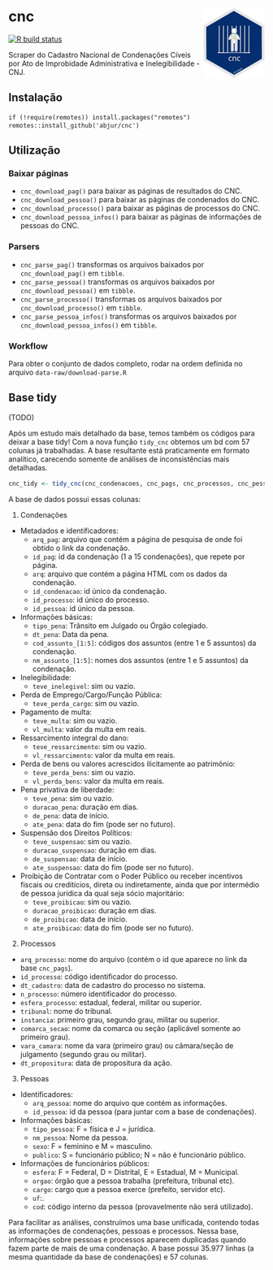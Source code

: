 
<!-- README.md is generated from README.Rmd. Please edit that file -->

# cnc <img src='man/figures/logo.png' align="right" height="138" />

<!-- badges: start -->

[![R build
status](https://github.com/abjur/cnc/workflows/R-CMD-check/badge.svg)](https://github.com/abjur/cnc/actions)
<!-- badges: end -->

Scraper do Cadastro Nacional de Condenações Cíveis por Ato de
Improbidade Administrativa e Inelegibilidade - CNJ.

## Instalação

    if (!require(remotes)) install.packages("remotes")
    remotes::install_github('abjur/cnc')

## Utilização

### Baixar páginas

-   `cnc_download_pag()` para baixar as páginas de resultados do CNC.
-   `cnc_download_pessoa()` para baixar as páginas de condenados do CNC.
-   `cnc_download_processo()` para baixar as páginas de processos do
    CNC.
-   `cnc_download_pessoa_infos()` para baixar as páginas de informações
    de pessoas do CNC.

### Parsers

-   `cnc_parse_pag()` transformas os arquivos baixados por
    `cnc_download_pag()` em `tibble`.
-   `cnc_parse_pessoa()` transformas os arquivos baixados por
    `cnc_download_pessoa()` em `tibble`.
-   `cnc_parse_processo()` transformas os arquivos baixados por
    `cnc_download_processo()` em `tibble`.
-   `cnc_parse_pessoa_infos()` transformas os arquivos baixados por
    `cnc_download_pessoa_infos()` em `tibble`.

### Workflow

Para obter o conjunto de dados completo, rodar na ordem definida no
arquivo `data-raw/download-parse.R`

## Base tidy

(TODO)

Após um estudo mais detalhado da base, temos também os códigos para
deixar a base tidy! Com a nova função `tidy_cnc` obtemos um bd com 57
colunas já trabalhadas. A base resultante está praticamente em formato
analítico, carecendo somente de análises de inconsistências mais
detalhadas.

``` r
cnc_tidy <- tidy_cnc(cnc_condenacoes, cnc_pags, cnc_processos, cnc_pessoa_infos)
```

A base de dados possui essas colunas:

1.  Condenações

-   Metadados e identificadores:
    -   `arq_pag`: arquivo que contém a página de pesquisa de onde foi
        obtido o link da condenação.
    -   `id_pag`: id da condenação (1 a 15 condenações), que repete por
        página.
    -   `arq`: arquivo que contém a página HTML com os dados da
        condenação.
    -   `id_condenacao`: id único da condenação.
    -   `id_processo`: id único do processo.
    -   `id_pessoa`: id único da pessoa.
-   Informações básicas:
    -   `tipo_pena`: Trânsito em Julgado ou Órgão colegiado.
    -   `dt_pena`: Data da pena.
    -   `cod_assunto_[1:5]`: códigos dos assuntos (entre 1 e 5 assuntos)
        da condenação.
    -   `nm_assunto_[1:5]`: nomes dos assuntos (entre 1 e 5 assuntos) da
        condenação.
-   Inelegibilidade:
    -   `teve_inelegivel`: sim ou vazio.
-   Perda de Emprego/Cargo/Função Pública:
    -   `teve_perda_cargo`: sim ou vazio.
-   Pagamento de multa:
    -   `teve_multa`: sim ou vazio.
    -   `vl_multa`: valor da multa em reais.
-   Ressarcimento integral do dano:
    -   `teve_ressarcimento`: sim ou vazio.
    -   `vl_ressarcimento`: valor da multa em reais.
-   Perda de bens ou valores acrescidos ilicitamente ao patrimônio:
    -   `teve_perda_bens`: sim ou vazio.
    -   `vl_perda_bens`: valor da multa em reais.
-   Pena privativa de liberdade:
    -   `teve_pena`: sim ou vazio.
    -   `duracao_pena`: duração em dias.
    -   `de_pena`: data de início.
    -   `ate_pena`: data do fim (pode ser no futuro).
-   Suspensão dos Direitos Políticos:
    -   `teve_suspensao`: sim ou vazio.
    -   `duracao_suspensao`: duração em dias.
    -   `de_suspensao`: data de início.
    -   `ate_suspensao`: data do fim (pode ser no futuro).
-   Proibição de Contratar com o Poder Público ou receber incentivos
    fiscais ou creditícios, direta ou indiretamente, ainda que por
    intermédio de pessoa jurídica da qual seja sócio majoritário:
    -   `teve_proibicao`: sim ou vazio.
    -   `duracao_proibicao`: duração em dias.
    -   `de_proibicao`: data de início.
    -   `ate_proibicao`: data do fim (pode ser no futuro).

2.  Processos

-   `arq_processo`: nome do arquivo (contém o id que aparece no link da
    base `cnc_pags`).
-   `id_processo`: código identificador do processo.
-   `dt_cadastro`: data de cadastro do processo no sistema.
-   `n_processo`: número identificador do processo.
-   `esfera_processo`: estadual, federal, militar ou superior.
-   `tribunal`: nome do tribunal.
-   `instancia`: primeiro grau, segundo grau, militar ou superior.
-   `comarca_secao`: nome da comarca ou seção (aplicável somente ao
    primeiro grau).
-   `vara_camara`: nome da vara (primeiro grau) ou câmara/seção de
    julgamento (segundo grau ou militar).
-   `dt_propositura`: data de propositura da ação.

3.  Pessoas

-   Identificadores:
    -   `arq_pessoa`: nome do arquivo que contém as informações.
    -   `id_pessoa`: id da pessoa (para juntar com a base de
        condenações).
-   Informações básicas:
    -   `tipo_pessoa`: F = física e J = jurídica.
    -   `nm_pessoa`: Nome da pessoa.
    -   `sexo`: F = feminino e M = masculino.
    -   `publico`: S = funcionário público; N = não é funcionário
        público.
-   Informações de funcionários públicos:
    -   `esfera`: F = Federal, D = Distrital, E = Estadual, M =
        Municipal.
    -   `orgao`: órgão que a pessoa trabalha (prefeitura, tribunal etc).
    -   `cargo`: cargo que a pessoa exerce (prefeito, servidor etc).
    -   `uf`:.
    -   `cod`: código interno da pessoa (provavelmente não será
        utilizado).

Para facilitar as análises, construímos uma base unificada, contendo
todas as informações de condenações, pessoas e processos. Nessa base,
informações sobre pessoas e processos aparecem duplicadas quando fazem
parte de mais de uma condenação. A base possui 35.977 linhas (a mesma
quantidade da base de condenações) e 57 colunas.
